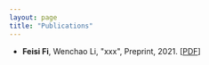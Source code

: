 ```yaml
---
layout: page
title: "Publications"
---
```


* **Feisi Fi**, Wenchao Li, "xxx", Preprint, 2021. [<a href="https://arxiv.org/abs/2104.07855" target="_blank">PDF</a>]
